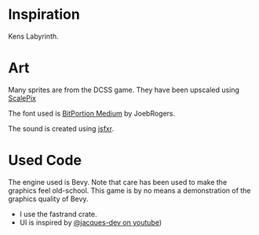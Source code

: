 # Inspiration

Kens Labyrinth.

# Art

Many sprites are from the DCSS game. They have been upscaled using [ScalePix](https://morgan3d.github.io/quadplay/tools/scalepix.html)

The font used is [BitPortion Medium](https://www.1001fonts.com/bitpotion-font.html) by JoebRogers.

The sound is created using [jsfxr](https://sfxr.me/).

# Used Code

The engine used is Bevy. Note that care has been used to make the graphics feel old-school. This game is by no means a demonstration of the graphics quality of Bevy.

* I use the fastrand crate.
* UI is inspired by [@jacques-dev on youtube](https://www.youtube.com/watch?v=GOl-kacs8TQ))